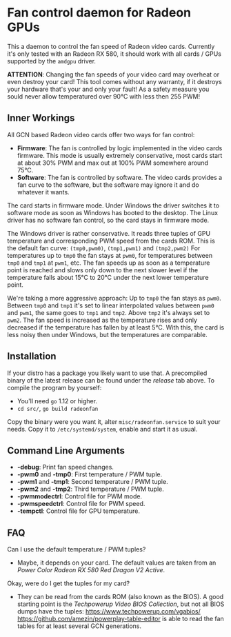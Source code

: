 # Fan control daemon for Radeon GPUs

This a daemon to control the fan speed of Radeon video cards. Currently
it's only tested with an Radeon RX 580, it should work with all cards /
GPUs supported by the `amdgpu` driver.

**ATTENTION**: Changing the fan speeds of your video card may overheat
or even destroy your card! This tool comes without any warranty, if it
destroys your hardware that's your and only your fault! As a safety
measure you sould never allow temperatured over 90°C with less then
255 PWM!


## Inner Workings

All GCN based Radeon video cards offer two ways for fan control:

* **Firmware**: The fan is controlled by logic implemented in the video
  cards firmware. This mode is usually extremely conservative, most
  cards start at about 30% PWM and max out at 100% PWM somewhere around
  75°C.
* **Software**: The fan is controlled by software. The video cards
  provides a fan curve to the software, but the software may ignore it
  and do whatever it wants.

The card starts in firmware mode. Under Windows the driver switches it
to software mode as soon as Windows has booted to the desktop. The Linux
driver has no software fan control, so the card stays in firmware mode.

The Windows driver is rather conservative. It reads three tuples of GPU
temperature and corresponding PWM speed from the cards ROM. This is the
default fan curve: `(tmp0,pwm0)`, `(tmp1,pwm1)` and `(tmp2,pwm2)` For
temperatures up to `tmp0` the fan stays at `pwm0`, for temperatures
between `tmp0` and `tmp1` at `pwm1`, etc. The fan speeds up as soon as a
temperature point is reached and slows only  down to the next slower
level if the temperature falls about 15°C to 20°C under the next lower
temperature point.

We're taking a more aggressive approach: Up to `tmp0` the fan stays as
`pwm0`. Between `tmp0` and `tmp1` it's set to linear interpolated values
between `pwm0` and `pwm1`, the same goes to `tmp1` and `tmp2`. Above
`tmp2` it's always set to `pwm2`. The fan speed is increased as the
temperature rises and only decreased if the temperature has fallen by at
least 5°C. With this, the card is less noisy then under Windows, but the
temperatures are comparable.


## Installation

If your distro has a package you likely want to use that. A precompiled
binary of the latest release can be found under the *release* tab above.
To compile the program by yourself:

* You'll need `go` 1.12 or higher.
* `cd src/`, `go build radeonfan`

Copy the binary were you want it, alter `misc/radeonfan.service` to suit
your needs. Copy it to `/etc/systemd/system`, enable and start it as
usual.


## Command Line Arguments

* **-debug**: Print fan speed changes.
* **-pwm0** and **-tmp0**: First temperature / PWM tuple.
* **-pwm1** and **-tmp1**: Second temperature / PWM tuple.
* **-pwm2** and **-tmp2**: Third temperature / PWM tuple.
* **-pwmmodectrl**: Control file for PWM mode.
* **-pwmspeedctrl**: Control file for PWM speed.
* **-tempctl**: Control file for GPU temperature.


## FAQ

Can I use the default temperature / PWM tuples?
* Maybe, it depends on your card. The default values are taken from an
  *Power Color Radeon RX 580 Red Dragon V2 Active*. 

Okay, were do I get the tuples for my card?
* They can be read from the cards ROM (also known as the BIOS). A good
  starting point is the *Techpowerup Video BIOS Collection*, but not all
  BIOS dumps have the tuples: https://www.techpowerup.com/vgabios/  
  https://github.com/amezin/powerplay-table-editor is able to read the
  fan tables for at least several GCN generations.
